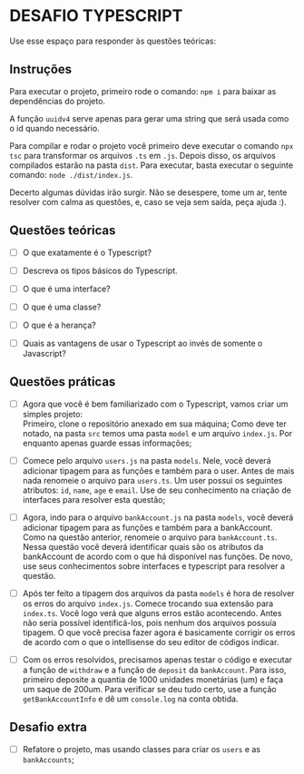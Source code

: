 # DESAFIO TYPESCRIPT

Use esse espaço para responder às questões teóricas:

## Instruções
Para executar o projeto, primeiro rode o comando: ```npm i``` para baixar as dependências do projeto.

A função `uuidv4` serve apenas para gerar uma string que será usada como o id quando necessário.

Para compilar e rodar o projeto você primeiro deve executar o comando `npx tsc` para transformar os arquivos `.ts` em `.js`.
Depois disso, os arquivos compilados estarão na pasta `dist`. Para executar, basta executar o seguinte comando: `node ./dist/index.js`.

Decerto algumas dúvidas irão surgir. Não se desespere, tome um ar, tente resolver com calma as questões, e, caso se veja sem saída, peça ajuda :).

## Questões teóricas

- [ ] O que exatamente é o Typescript?

- [ ] Descreva os tipos básicos do Typescript.

- [ ] O que é uma interface?

- [ ] O que é uma classe?
  
- [ ] O que é a herança?
  
- [ ] Quais as vantagens de usar o Typescript ao invés de somente o Javascript?

## Questões práticas
- [ ] Agora que você é bem familiarizado com o Typescript, vamos criar um simples projeto: <br>
Primeiro, clone o repositório anexado em sua máquina;
Como deve ter notado, na pasta `src` temos uma pasta `model` e um arquivo `index.js`. Por enquanto apenas guarde essas informações;

- [ ] Comece pelo arquivo `users.js` na pasta `models`. Nele, você deverá adicionar tipagem para as funções e também para o user. Antes de mais nada renomeie o arquivo para `users.ts`. Um user possui os seguintes atributos: `id`, `name`, `age` e `email`. Use de seu conhecimento na criação de interfaces para resolver esta questão;
  
- [ ] Agora, indo para o arquivo `bankAccount.js` na pasta `models`, você deverá adicionar tipagem para as funções e também para a bankAccount. Como na questão anterior, renomeie o arquivo para `bankAccount.ts`. Nessa questão você deverá identificar quais são os atributos da bankAccount de acordo com o que há disponível nas funções. De novo, use seus conhecimentos sobre interfaces e typescript para resolver a questão.

- [ ] Após ter feito a tipagem dos arquivos da pasta `models` é hora de resolver os erros do arquivo `index.js`. Comece trocando sua extensão para `index.ts`. Você logo verá que alguns erros estão acontecendo. Antes não seria possível identificá-los, pois nenhum dos arquivos possuía tipagem. O que você precisa fazer agora é basicamente corrigir os erros de acordo com o que o intellisense do seu editor de códigos indicar. 

- [ ] Com os erros resolvidos, precisamos apenas testar o código e executar a função de `withdraw` e a função de `deposit` da `bankAccount`. Para isso, primeiro deposite a quantia de 1000 unidades monetárias (um) e faça um saque de 200um. Para verificar se deu tudo certo, use a função `getBankAccountInfo` e dê um `console.log` na conta obtida.

## Desafio extra
- [ ] Refatore o projeto, mas usando classes para criar os `users` e as `bankAccounts`;